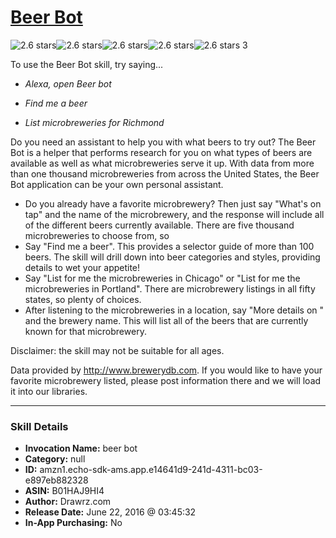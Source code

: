 # [Beer Bot](http://alexa.amazon.com/#skills/amzn1.echo-sdk-ams.app.e14641d9-241d-4311-bc03-e897eb882328)
![2.6 stars](../../images/ic_star_black_18dp_1x.png)![2.6 stars](../../images/ic_star_black_18dp_1x.png)![2.6 stars](../../images/ic_star_half_black_18dp_1x.png)![2.6 stars](../../images/ic_star_border_black_18dp_1x.png)![2.6 stars](../../images/ic_star_border_black_18dp_1x.png) 3

To use the Beer Bot skill, try saying...

* *Alexa, open Beer bot*

* *Find me a beer*

* *List microbreweries for Richmond*

Do you need an assistant to help you with what beers to try out?  The Beer Bot is a helper that performs research for you on what types of beers are available as well as what microbreweries serve it up.  With data from more than one thousand microbreweries from across the United States, the Beer Bot application can be your own personal assistant.

- Do you already have a favorite microbrewery? Then just say "What's on tap" and the name of the microbrewery, and the response will include all of the different beers currently available.  There are five thousand microbreweries to choose from, so 
- Say "Find me a beer". This provides a selector guide of more than 100 beers. The skill will drill down into beer categories and styles, providing details to wet your appetite!
- Say "List for me the microbreweries in Chicago" or "List for me the microbreweries in Portland". There are microbrewery listings in all fifty states, so plenty of choices.
- After listening to the microbreweries in a location, say "More details on " and the brewery name.  This will list all of the beers that are currently known for that microbrewery.

Disclaimer: the skill may not be suitable for all ages.

Data provided by http://www.brewerydb.com.  If you would like to have your favorite microbrewery listed, please post information there and we will load it into our libraries.

***

### Skill Details

* **Invocation Name:** beer bot
* **Category:** null
* **ID:** amzn1.echo-sdk-ams.app.e14641d9-241d-4311-bc03-e897eb882328
* **ASIN:** B01HAJ9HI4
* **Author:** Drawrz.com
* **Release Date:** June 22, 2016 @ 03:45:32
* **In-App Purchasing:** No
